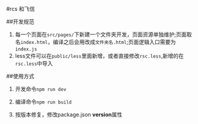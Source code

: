 
#rcs 和飞信

##开发规范

1. 每一个页面在`src/pages/`下新建一个文件夹开发，页面资源单独维护;页面取名`index.html`，编译之后会用改成`文件夹名.html`;页面逻辑入口需要为`index.js`
2. less文件可以在`public/less`里面新增，或者直接修改`rsc.less`,新增的在`rsc.less`中导入


##使用方式

1. 开发命令`npm run dev`
 
2. 编译命令`npm run build`

3. 按版本修复，修改package.json **version**属性